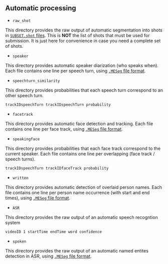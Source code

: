
## Automatic processing

* `raw_shot`

 This directory provides the raw output of automatic segmentation into shots in [`SUBSET.shot` files](https://github.com/MediaevalPersonDiscoveryTask/evaluation/wiki/File-format#shots-shot).
 This is **NOT** the list of shots that must be used for submission.
 It is just here for convenience in case you need a complete set of shots.

* `speaker`

 This directory provides automatic speaker diarization (who speaks when). 
 Each file contains one line per speech turn, using [`.MESeg` file format](https://github.com/MediaevalPersonDiscoveryTask/metadata/wiki/file-format#temporal-segmentation-meseg). 

* `speechturn_similarity`

 This directory provides probabilities that each speech turn correspond to an other speech turn.

 ```
trackIDspeechTurn trackIDspeechTurn probability
 ```

* `facetrack`

 This directory provides automatic face detection and tracking. Each file contains one line per face track, using [`.MESeg` file format](https://github.com/MediaevalPersonDiscoveryTask/metadata/wiki/file-format#temporal-segmentation-meseg).

* `speakingface`

 This directory provides probabilities that each face track correspond to the current speaker. Each file contains one line per overlapping (face track / speech turns).

 ```
trackIDspeechTurn trackIDfaceTrack probability
 ```

* `written`

 This directory provides automatic detection of overlaid person names. Each file contains one line per person name occurrence (with start and end times), using [`.MESeg` file format](https://github.com/MediaevalPersonDiscoveryTask/metadata/wiki/file-format#temporal-segmentation-meseg).

* `ASR`

 This directory provides the raw output of an automatic speech recogntion system

 ```
videoID 1 startTime endTime word confidence
 ```

* `spoken`

 This directory provides the raw output of an automatic named entites detection in ASR, using [`.MESeg` file format](https://github.com/MediaevalPersonDiscoveryTask/metadata/wiki/file-format#temporal-segmentation-meseg).

